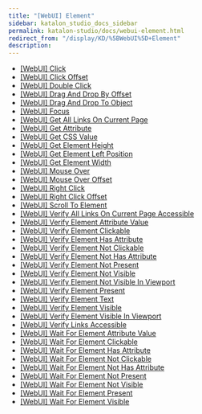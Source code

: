 ```yaml
---
title: "[WebUI] Element" 
sidebar: katalon_studio_docs_sidebar
permalink: katalon-studio/docs/webui-element.html 
redirect_from: "/display/KD/%5BWebUI%5D+Element" 
description: 
---
```

*   [\[WebUI\] Click](/display/KD/%5BWebUI%5D+Click)
*   [\[WebUI\] Click Offset](/display/KD/%5BWebUI%5D+Click+Offset)
*   [\[WebUI\] Double Click](/display/KD/%5BWebUI%5D+Double+Click)
*   [\[WebUI\] Drag And Drop By Offset](/display/KD/%5BWebUI%5D+Drag+And+Drop+By+Offset)
*   [\[WebUI\] Drag And Drop To Object](/display/KD/%5BWebUI%5D+Drag+And+Drop+To+Object)
*   [\[WebUI\] Focus](/display/KD/%5BWebUI%5D+Focus)
*   [\[WebUI\] Get All Links On Current Page](/display/KD/%5BWebUI%5D+Get+All+Links+On+Current+Page)
*   [\[WebUI\] Get Attribute](/display/KD/%5BWebUI%5D+Get+Attribute)
*   [\[WebUI\] Get CSS Value](/display/KD/%5BWebUI%5D+Get+CSS+Value)
*   [\[WebUI\] Get Element Height](/display/KD/%5BWebUI%5D+Get+Element+Height)
*   [\[WebUI\] Get Element Left Position](/display/KD/%5BWebUI%5D+Get+Element+Left+Position)
*   [\[WebUI\] Get Element Width](/display/KD/%5BWebUI%5D+Get+Element+Width)
*   [\[WebUI\] Mouse Over](/display/KD/%5BWebUI%5D+Mouse+Over)
*   [\[WebUI\] Mouse Over Offset](/display/KD/%5BWebUI%5D+Mouse+Over+Offset)
*   [\[WebUI\] Right Click](/display/KD/%5BWebUI%5D+Right+Click)
*   [\[WebUI\] Right Click Offset](/display/KD/%5BWebUI%5D+Right+Click+Offset)
*   [\[WebUI\] Scroll To Element](/display/KD/%5BWebUI%5D+Scroll+To+Element)
*   [\[WebUI\] Verify All Links On Current Page Accessible](/display/KD/%5BWebUI%5D+Verify+All+Links+On+Current+Page+Accessible)
*   [\[WebUI\] Verify Element Attribute Value](/display/KD/%5BWebUI%5D+Verify+Element+Attribute+Value)
*   [\[WebUI\] Verify Element Clickable](/display/KD/%5BWebUI%5D+Verify+Element+Clickable)
*   [\[WebUI\] Verify Element Has Attribute](/display/KD/%5BWebUI%5D+Verify+Element+Has+Attribute)
*   [\[WebUI\] Verify Element Not Clickable](/display/KD/%5BWebUI%5D+Verify+Element+Not+Clickable)
*   [\[WebUI\] Verify Element Not Has Attribute](/display/KD/%5BWebUI%5D+Verify+Element+Not+Has+Attribute)
*   [\[WebUI\] Verify Element Not Present](/display/KD/%5BWebUI%5D+Verify+Element+Not+Present)
*   [\[WebUI\] Verify Element Not Visible](/display/KD/%5BWebUI%5D+Verify+Element+Not+Visible)
*   [\[WebUI\] Verify Element Not Visible In Viewport](/display/KD/%5BWebUI%5D+Verify+Element+Not+Visible+In+Viewport)
*   [\[WebUI\] Verify Element Present](/display/KD/%5BWebUI%5D+Verify+Element+Present)
*   [\[WebUI\] Verify Element Text](/display/KD/%5BWebUI%5D+Verify+Element+Text)
*   [\[WebUI\] Verify Element Visible](/display/KD/%5BWebUI%5D+Verify+Element+Visible)
*   [\[WebUI\] Verify Element Visible In Viewport](/display/KD/%5BWebUI%5D+Verify+Element+Visible+In+Viewport)
*   [\[WebUI\] Verify Links Accessible](/display/KD/%5BWebUI%5D+Verify+Links+Accessible)
*   [\[WebUI\] Wait For Element Attribute Value](/display/KD/%5BWebUI%5D+Wait+For+Element+Attribute+Value)
*   [\[WebUI\] Wait For Element Clickable](/display/KD/%5BWebUI%5D+Wait+For+Element+Clickable)
*   [\[WebUI\] Wait For Element Has Attribute](/display/KD/%5BWebUI%5D+Wait+For+Element+Has+Attribute)
*   [\[WebUI\] Wait For Element Not Clickable](/display/KD/%5BWebUI%5D+Wait+For+Element+Not+Clickable)
*   [\[WebUI\] Wait For Element Not Has Attribute](/display/KD/%5BWebUI%5D+Wait+For+Element+Not+Has+Attribute)
*   [\[WebUI\] Wait For Element Not Present](/display/KD/%5BWebUI%5D+Wait+For+Element+Not+Present)
*   [\[WebUI\] Wait For Element Not Visible](/display/KD/%5BWebUI%5D+Wait+For+Element+Not+Visible)
*   [\[WebUI\] Wait For Element Present](/display/KD/%5BWebUI%5D+Wait+For+Element+Present)
*   [\[WebUI\] Wait For Element Visible](/display/KD/%5BWebUI%5D+Wait+For+Element+Visible)